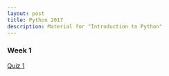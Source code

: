```yaml
---
layout: post
title: Python 2017
description: Material for "Introduction to Python"
---
```


<section>
<h3> Week 1 </h3>
<p> <a href='/quiz1.html'>Quiz 1</a></p>


</section>


